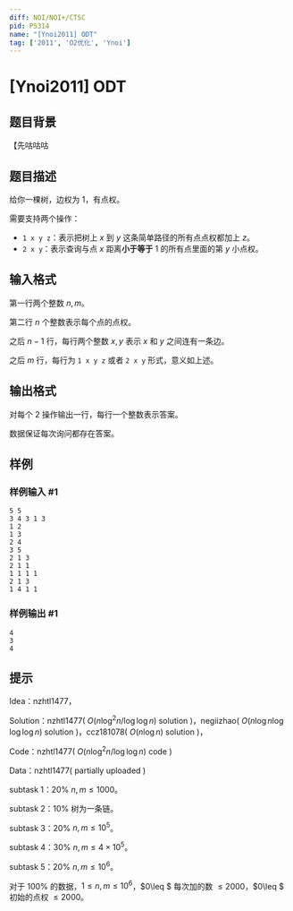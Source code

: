 ```yaml
---
diff: NOI/NOI+/CTSC
pid: P5314
name: "[Ynoi2011] ODT"
tag: ['2011', 'O2优化', 'Ynoi']
---
```

# [Ynoi2011] ODT
## 题目背景

 【先咕咕咕
## 题目描述

给你一棵树，边权为 $1$，有点权。

需要支持两个操作：

- `1 x y z`：表示把树上 $x$ 到 $y$ 这条简单路径的所有点点权都加上 $z$。
- `2 x y`：表示查询与点 $x$ 距离**小于等于** $1$ 的所有点里面的第 $y$ 小点权。
## 输入格式

第一行两个整数 $n,m$。

第二行 $n$ 个整数表示每个点的点权。

之后 $n-1$ 行，每行两个整数 $x,y$ 表示 $x$ 和 $y$ 之间连有一条边。

之后 $m$ 行，每行为 `1 x y z` 或者 `2 x y` 形式，意义如上述。
## 输出格式

对每个 2 操作输出一行，每行一个整数表示答案。

数据保证每次询问都存在答案。
## 样例

### 样例输入 #1
```
5 5
3 4 3 1 3
1 2
1 3
2 4
3 5
2 1 3
2 1 1
1 1 1 1
2 1 3
1 4 1 1

```
### 样例输出 #1
```
4
3
4

```
## 提示

Idea：nzhtl1477，

Solution：nzhtl1477( $O( n\log^2n/ \log\log n )$ solution )，negiizhao( $O( n\log n\log\log\log n )$ solution )，ccz181078( $O( n\log n )$ solution )，

Code：nzhtl1477( $O( n\log^2 n/ \log\log n )$ code )

Data：nzhtl1477( partially uploaded )

subtask 1：$20\%$ $n,m\leq 1000$。

subtask 2：$10\%$ 树为一条链。

subtask 3：$20\%$ $n,m\leq 10^5$。

subtask 4：$30\%$ $n,m\leq 4\times 10^5$。

subtask 5：$20\%$ $n,m\leq 10^6$。

对于 $100\%$ 的数据，$1\leq n,m\leq 10^6$，$0\leq $ 每次加的数 $\leq 2000$，$0\leq $ 初始的点权 $\leq 2000$。
